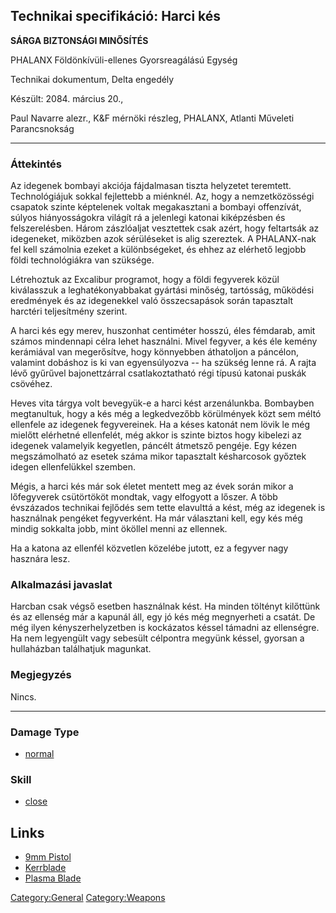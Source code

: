 ## Technikai specifikáció: Harci kés

**SÁRGA BIZTONSÁGI MINŐSÍTÉS**

PHALANX Földönkívüli-ellenes Gyorsreagálású Egység

Technikai dokumentum, Delta engedély

Készült: 2084. március 20.,

Paul Navarre alezr., K&F mérnöki részleg, PHALANX, Atlanti Műveleti
Parancsnokság

------------------------------------------------------------------------

### Áttekintés

Az idegenek bombayi akciója fájdalmasan tiszta helyzetet teremtett.
Technológiájuk sokkal fejlettebb a miénknél. Az, hogy a nemzetközösségi
csapatok szinte képtelenek voltak megakasztani a bombayi offenzívát,
súlyos hiányosságokra világít rá a jelenlegi katonai kiképzésben és
felszerelésben. Három zászlóaljat vesztettek csak azért, hogy feltartsák
az idegeneket, miközben azok sérüléseket is alig szereztek. A
PHALANX-nak fel kell számolnia ezeket a különbségeket, és ehhez az
elérhető legjobb földi technológiákra van szüksége.

Létrehoztuk az Excalibur programot, hogy a földi fegyverek közül
kiválasszuk a leghatékonyabbakat gyártási minőség, tartósság, működési
eredmények és az idegenekkel való összecsapások során tapasztalt
harctéri teljesítmény szerint.

A harci kés egy merev, huszonhat centiméter hosszú, éles fémdarab, amit
számos mindennapi célra lehet használni. Mivel fegyver, a kés éle kemény
kerámiával van megerősítve, hogy könnyebben áthatoljon a páncélon,
valamint dobáshoz is ki van egyensúlyozva -- ha szükség lenne rá. A
rajta lévő gyűrűvel bajonettzárral csatlakoztatható régi típusú katonai
puskák csövéhez.

Heves vita tárgya volt bevegyük-e a harci kést arzenálunkba. Bombayben
megtanultuk, hogy a kés még a legkedvezőbb körülmények közt sem méltó
ellenfele az idegenek fegyvereinek. Ha a késes katonát nem lövik le még
mielőtt elérhetné ellenfelét, még akkor is szinte biztos hogy kibelezi
az idegenek valamelyik kegyetlen, páncélt átmetsző pengéje. Egy kézen
megszámolható az esetek száma mikor tapasztalt késharcosok győztek
idegen ellenfelükkel szemben.

Mégis, a harci kés már sok életet mentett meg az évek során mikor a
lőfegyverek csütörtököt mondtak, vagy elfogyott a lőszer. A több
évszázados technikai fejlődés sem tette elavulttá a kést, még az
idegenek is használnak pengéket fegyverként. Ha már választani kell, egy
kés még mindig sokkalta jobb, mint ököllel menni az ellennek.

Ha a katona az ellenfél közvetlen közelébe jutott, ez a fegyver nagy
hasznára lesz.

### Alkalmazási javaslat

Harcban csak végső esetben használnak kést. Ha minden töltényt kilőttünk
és az ellenség már a kapunál áll, egy jó kés még megnyerheti a csatát.
De még ilyen kényszerhelyzetben is kockázatos késsel támadni az
ellenségre. Ha nem legyengült vagy sebesült célpontra megyünk késsel,
gyorsan a hullaházban találhatjuk magunkat.

### Megjegyzés

Nincs.

------------------------------------------------------------------------

### Damage Type

- [normal](Damage/normal "wikilink")

### Skill

- [close](Skills/close "wikilink")

## Links

- [9mm Pistol](Equipment/Secondary_Weapons/9mm_Pistol "wikilink")
- [Kerrblade](Equipment/Secondary_Weapons/Kerrblade "wikilink")
- [Plasma Blade](Equipment/Secondary_Weapons/Plasma_Blade "wikilink")

[Category:General](Category:General "wikilink")
[Category:Weapons](Category:Weapons "wikilink")